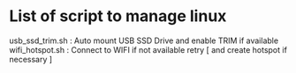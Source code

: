 # List of script to manage linux
usb_ssd_trim.sh : Auto mount USB SSD Drive and enable TRIM if available
wifi_hotspot.sh : Connect to WIFI if not available retry [ and create hotspot if necessary ]
